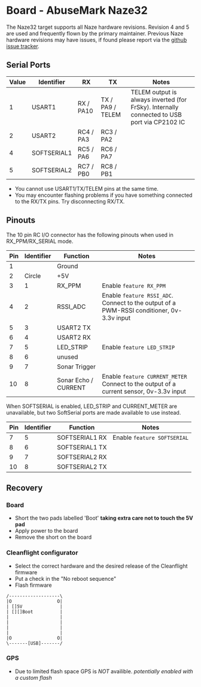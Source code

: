 # Board - AbuseMark Naze32

The Naze32 target supports all Naze hardware revisions.  Revision 4 and 5 are used and
frequently flown by the primary maintainer.  Previous Naze hardware revisions may have issues,
if found please report via the [github issue tracker](https://github.com/cleanflight/cleanflight/issues).

## Serial Ports

| Value | Identifier   | RX         | TX                 | Notes                                                                                       |
| ----- | ------------ | ---------- | ------------------ | ------------------------------------------------------------------------------------------- |
| 1     | USART1       | RX  / PA10 | TX  / PA9 / TELEM  | TELEM output is always inverted (for FrSky). Internally connected to USB port via CP2102 IC |
| 2     | USART2       | RC4 / PA3  | RC3 / PA2          |                                                                                             |
| 4     | SOFTSERIAL1  | RC5 / PA6  | RC6 / PA7          |                                                                                             |
| 5     | SOFTSERIAL2  | RC7 / PB0  | RC8 / PB1          |                                                                                             |

* You cannot use USART1/TX/TELEM pins at the same time. 
* You may encounter flashing problems if you have something connected to the RX/TX pins.  Try disconnecting RX/TX.

## Pinouts

The 10 pin RC I/O connector has the following pinouts when used in RX_PPM/RX_SERIAL mode.

| Pin | Identifier | Function                    | Notes                            |
| --- | ---------- | --------------------------- | -------------------------------- |
| 1   |            | Ground                      |                                  |
| 2   | Circle     | +5V                         |                                  |
| 3   | 1          | RX_PPM                      | Enable `feature RX_PPM`          | 
| 4   | 2          | RSSI_ADC                    | Enable `feature RSSI_ADC`.  Connect to the output of a PWM-RSSI conditioner, 0v-3.3v input | 
| 5   | 3          | USART2 TX                   |                                  | 
| 6   | 4          | USART2 RX                   |                                  | 
| 7   | 5          | LED_STRIP                   | Enable `feature LED_STRIP`       |
| 8   | 6          | unused                      |                                  |
| 9   | 7          | Sonar Trigger               |                                  |
| 10  | 8          | Sonar Echo / CURRENT        | Enable `feature CURRENT_METER`  Connect to the output of a current sensor, 0v-3.3v input |

When SOFTSERIAL is enabled, LED_STRIP and CURRENT_METER are unavailable, but two SoftSerial ports are made available to use instead.

| Pin | Identifier | Function       | Notes                            |
| --- | ---------- | -------------- | -------------------------------- |
| 7   | 5          | SOFTSERIAL1 RX | Enable `feature SOFTSERIAL`      |
| 8   | 6          | SOFTSERIAL1 TX |                                  |
| 9   | 7          | SOFTSERIAL2 RX |                                  |
| 10  | 8          | SOFTSERIAL2 TX |                                  |

## Recovery

### Board
+ Short the two pads labelled 'Boot' **taking extra care not to touch the 5V pad**
+ Apply power to the board
+ Remove the short on the board

### Cleanflight configurator
+ Select the correct hardware and the desired release of the Cleanflight firmware
+ Put a check in the "No reboot sequence" 
+ Flash firmware

```
/-------------------\
|O                 O|
| []5V              |
| [][]Boot          |
|                   |
|                   |
|                   |
|                   |
|O                 O|
\-------[USB]-------/
```
### GPS
+ Due to limited flash space GPS is *NOT* availible. *potentially enabled with a custom flash*
